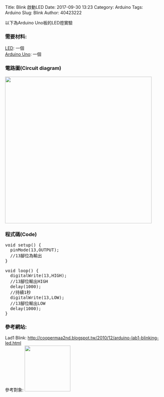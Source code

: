 Title: Blink 啟動LED
Date: 2017-09-30 13:23
Category: Arduino
Tags: Arduino
Slug: Blink
Author: 40423222

以下為Arduino Uno板的LED燈實驗

<!-- PELICAN_END_SUMMARY -->

### 需要材料:
<a href="https://40423222.github.io/Arduino/blog/LED.html">LED</a>: 一個<br/>
<a href="http://coopermaa2nd.blogspot.tw/2011/05/arduino.html">Arduino Uno</a>: 一個

### 電路圖(Circuit diagram)

<img src="./../data/Blink/Circuit diagram.png" width="480" />

### 程式碼(Code)

<pre class="brush: python">
void setup() {
  pinMode(13,OUTPUT);
  //13腳位為輸出
}

void loop() {
  digitalWrite(13,HIGH);
  //13腳位輸出HIGH
  delay(1000);
  //持續1秒
  digitalWrite(13,LOW);
  //13腳位輸出LOW
  delay(1000);
}
</pre>

### 參考網站:
Lad1 Blink:
<a href="http://coopermaa2nd.blogspot.tw/2010/12/arduino-lab1-blinking-led.html">http://coopermaa2nd.blogspot.tw/2010/12/arduino-lab1-blinking-led.html</a><br/>
參考對象:
<img src="./../data/參考對象/Cooper Maa.png" width="150" />